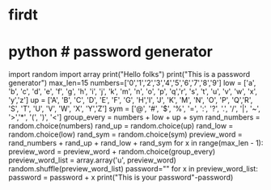 # firdt
# python # password generator
import random 
import array
print("Hello folks")
print("This is a password generator")
max_len=15
numbers=['0','1','2','3','4','5','6','7','8','9']
low = ['a', 'b', 'c', 'd', 'e', 'f', 'g', 'h', 'i', 'j', 'k', 'm', 'n', 'o', 'p', 'q','r', 's', 't', 'u', 'v', 'w', 'x', 'y','z']
up = ['A', 'B', 'C', 'D', 'E', 'F', 'G', 'H','I', 'J', 'K', 'M', 'N', 'O', 'P', 'Q','R', 'S', 'T', 'U', 'V', 'W', 'X', 'Y','Z']
sym = ['@', '#', '$', '%', '=', ':', '?', '.', '/', '|', '~', '>','*', '(', ')', '<']
group_every = numbers + low + up + sym
rand_numbers = random.choice(numbers)
rand_up = random.choice(up)
rand_low = random.choice(low)
rand_sym = random.choice(sym)
preview_word = rand_numbers + rand_up + rand_low + rand_sym
for x in range(max_len - 1):
    preview_word = preview_word + random.choice(group_every)
    preview_word_list = array.array('u', preview_word)
    random.shuffle(preview_word_list)
password=""
for x in preview_word_list:
        password = password + x
print("This is your password"-password)
